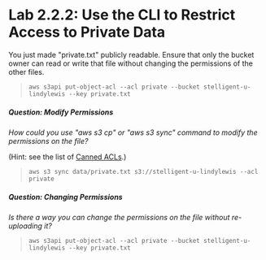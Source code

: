 # Lab 2.2.2: Use the CLI to Restrict Access to Private Data

You just made "private.txt" publicly readable. Ensure that only the
bucket owner can read or write that file without changing the
permissions of the other files.

> `aws s3api put-object-acl --acl private --bucket stelligent-u-lindylewis --key private.txt`

##### Question: Modify Permissions

_How could you use "aws s3 cp" or "aws s3 sync" command to modify the
permissions on the file?_

(Hint: see the list of [Canned ACLs](https://docs.aws.amazon.com/AmazonS3/latest/dev/acl-overview.html#canned-acl).)

> `aws s3 sync data/private.txt s3://stelligent-u-lindylewis --acl private`

##### Question: Changing Permissions

_Is there a way you can change the permissions on the file without re-uploading it?_

> `aws s3api put-object-acl --acl private --bucket stelligent-u-lindylewis --key private.txt`